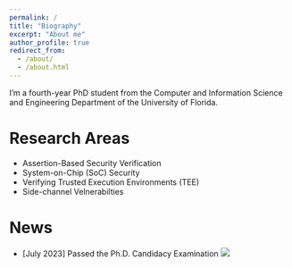 ```yaml
---
permalink: /
title: "Biography"
excerpt: "About me"
author_profile: true
redirect_from: 
  - /about/
  - /about.html
---
```


I’m a fourth-year PhD student from the Computer and Information Science and Engineering Department of the University of Florida. 

Research Areas
======
- Assertion-Based Security Verification
- System-on-Chip (SoC) Security 
- Verifying Trusted Execution Environments (TEE)
- Side-channel Velnerabilties


News
======
- [July 2023] Passed the Ph.D. Candidacy Examination ![](hasini.jpg)